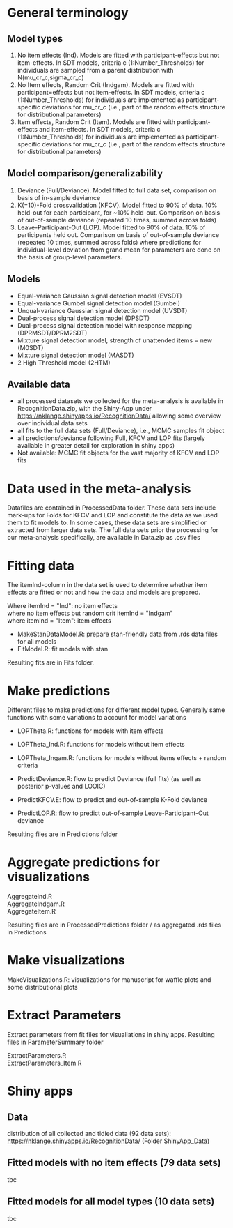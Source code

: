 # General terminology

## Model types

1. No item effects (Ind). Models are fitted with participant-effects but not item-effects. In SDT models, criteria c (1:Number_Thresholds) for individuals are sampled from a parent distribution with N(mu_cr_c,sigma_cr_c)
2. No Item effects, Random Crit (Indgam). Models are fitted with participant=effects but not item-effects. In SDT models, criteria c (1:Number_Thresholds) for individuals are implemented as participant-specific deviations for mu_cr_c (i.e., part of the random effects structure for distributional parameters)
3. Item effects, Random Crit (Item).  Models are fitted with participant-effects and item-effects. In SDT models, criteria c (1:Number_Thresholds) for individuals are implemented as participant-specific deviations for mu_cr_c (i.e., part of the random effects structure for distributional parameters)

## Model comparison/generalizability

1. Deviance (Full/Deviance). Model fitted to full data set, comparison on basis of in-sample deviamce
2. K(=10)-Fold crossvalidation (KFCV). Model fitted to 90% of data. 10% held-out for each participant, for ~10% held-out. Comparison on basis of out-of-sample deviance (repeated 10 times, summed across folds)
3. Leave-Participant-Out (LOP). Model fitted to 90% of data. 10% of participants held out. Comparison on basis of out-of-sample deviance (repeated 10 times, summed across folds) where predictions for individual-level deviation from grand mean for parameters are done on the basis of group-level parameters.

## Models

- Equal-variance Gaussian signal detection model (EVSDT)
- Equal-variance Gumbel signal detection model (Gumbel)
- Unqual-variance Gaussian signal detection model (UVSDT)
- Dual-process signal detection model (DPSDT)
- Dual-process signal detection model with response mapping (DPRMSDT/DPRM2SDT)
- Mixture signal detection model, strength of unattended items = new (M0SDT)
- Mixture signal detection model (MASDT)
- 2 High Threshold model (2HTM)

## Available data

- all processed datasets we collected for the meta-analysis is available in RecognitionData.zip, with the Shiny-App under https://nklange.shinyapps.io/RecognitionData/ allowing some overview over individual data sets
- all fits to the full data sets (Full/Deviance), i.e., MCMC samples fit object
- all predictions/deviance following Full, KFCV and LOP fits (largely available in greater detail for exploration in shiny apps)
- Not available: MCMC fit objects for the vast majority of KFCV and LOP fits

# Data used in the meta-analysis

Datafiles are contained in ProcessedData folder. These data sets include mark-ups for Folds for KFCV and LOP and constitute the data as we used them to fit models to. In some cases, these data sets are simplified or extracted from larger data sets. The full data sets prior the processing for our meta-analysis specifically, are available in Data.zip as .csv files

# Fitting data

The itemInd-column in the data set is used to determine whether item effects are fitted or not and how the data and models are prepared. 

Where itemInd = "Ind": no item effects  
where no item effects but random crit itemInd = "Indgam"  
where itemInd = "Item": item effects  

- MakeStanDataModel.R: prepare stan-friendly data from .rds data files for all models
- FitModel.R: fit models with stan

Resulting fits are in Fits folder.

# Make predictions

Different files to make predictions for different model types. Generally same functions with some variations to account for model variations

- LOPTheta.R: functions for models with item effects
- LOPTheta_Ind.R: functions for models without item effects
- LOPTheta_Ingam.R: functions for models without items effects + random criteria

- PredictDeviance.R: flow to predict Deviance (full fits) (as well as posterior p-values and LOOIC)
- PredictKFCV.E: flow to predict and out-of-sample K-Fold deviance
- PredictLOP.R: flow to predict out-of-sample Leave-Participant-Out deviance

Resulting files are in Predictions folder

# Aggregate predictions for visualizations

AggregateInd.R  
AggregateIndgam.R  
AggregateItem.R  

Resulting files are in ProcessedPredictions folder / as aggregated .rds files in Predictions

# Make visualizations 

MakeVisualizations.R: visualizations for manuscript for waffle plots and some distributional plots

# Extract Parameters

Extract parameters from fit files for visualiations in shiny apps. Resulting files in ParameterSummary folder

ExtractParameters.R  
ExtractParameters_Item.R  

# Shiny apps

## Data

distribution of all collected and tidied data (92 data sets): https://nklange.shinyapps.io/RecognitionData/ (Folder ShinyApp_Data)

## Fitted models with no item effects (79 data sets)

tbc

## Fitted models for all model types (10 data sets)

tbc



